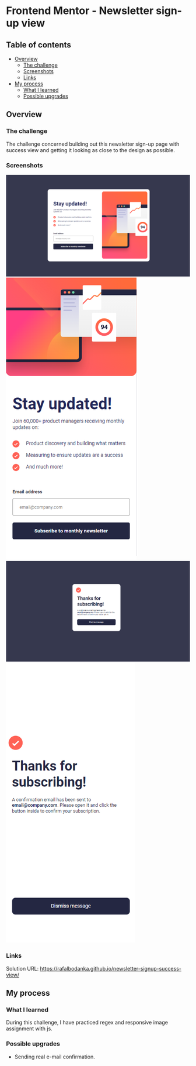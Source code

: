 # Frontend Mentor - Newsletter sign-up view

## Table of contents

- [Overview](#overview)
  - [The challenge](#the-challenge)
  - [Screenshots](#screenshots)
  - [Links](#links)
- [My process](#my-process)
  - [What I learned](#what-i-learned)
  - [Possible upgrades](#possible-upgrades)

## Overview

### The challenge

The challenge concerned building out this newsletter sign-up page with success view and getting it looking as close to the design as possible.

### Screenshots

![](./screenshot-signup-desktop.png)
![](./screenshot-signup-mobile.png)
![](./screenshot-success-desktop.png)
![](./screenshot-success-mobile.png)

### Links

Solution URL: https://rafalbodanka.github.io/newsletter-signup-success-view/

## My process

### What I learned

During this challenge, I have practiced regex and responsive image assignment with js.

### Possible upgrades

 - Sending real e-mail confirmation.
